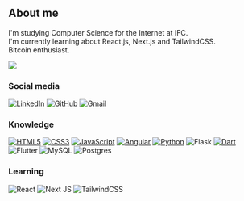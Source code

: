 ## About me
I'm studying Computer Science for the Internet at IFC.<br>
I'm currently learning about React.js, Next.js and TailwindCSS.<br>
Bitcoin enthusiast.

[![]([assets\aws-academy-graduate-aws-academy-cloud-foundations.png](https://drive.google.com/file/d/1tqsCQf5vykDfGjE6yaN-u-kq9O3uaSJx/view?usp=sharing))](https://www.credly.com/badges/02d173f0-a2c6-4f61-b4da-bbb5988a0f6a/public_url)

### Social media
[![LinkedIn](https://img.shields.io/badge/linkedin-%230077B5.svg?style=for-the-badge&logo=linkedin&logoColor=white)](https://www.linkedin.com/in/gabrielschumann/)
[![GitHub](https://img.shields.io/badge/github-%23121011.svg?style=for-the-badge&logo=github&logoColor=white)](https://github.com/schumann7)
[![Gmail](https://img.shields.io/badge/Gmail-D14836?style=for-the-badge&logo=gmail&logoColor=white)](mailto:gabrielschumannsc@gmail.com)

### Knowledge
[![HTML5](https://img.shields.io/badge/html5-%23E34F26.svg?style=for-the-badge&logo=html5&logoColor=white)](https://github.com/schumann7/InvestTools.git)
[![CSS3](https://img.shields.io/badge/css3-%231572B6.svg?style=for-the-badge&logo=css3&logoColor=white)](https://github.com/schumann7/links.git)
[![JavaScript](https://img.shields.io/badge/javascript-%23323330.svg?style=for-the-badge&logo=javascript&logoColor=%23F7DF1E)](https://github.com/schumann7/InvestTools.git)
[![Angular](https://img.shields.io/badge/angular-%23DD0031.svg?style=for-the-badge&logo=angular&logoColor=white)](https://github.com/schumann7/quadro-kanban.git)
[![Python](https://img.shields.io/badge/python-3670A0?style=for-the-badge&logo=python&logoColor=ffdd54)](https://github.com/schumann7/Jogo_de_Damas.git)
![Flask](https://img.shields.io/badge/flask-%23000.svg?style=for-the-badge&logo=flask&logoColor=white)
[![Dart](https://img.shields.io/badge/dart-%230175C2.svg?style=for-the-badge&logo=dart&logoColor=white)](https://github.com/schumann7/jogo-da-velha-dart.git)
![Flutter](https://img.shields.io/badge/Flutter-%2302569B.svg?style=for-the-badge&logo=Flutter&logoColor=white)
![MySQL](https://img.shields.io/badge/mysql-4479A1.svg?style=for-the-badge&logo=mysql&logoColor=white)
![Postgres](https://img.shields.io/badge/postgres-%23316192.svg?style=for-the-badge&logo=postgresql&logoColor=white)

### Learning
![React](https://img.shields.io/badge/react-%2320232a.svg?style=for-the-badge&logo=react&logoColor=%2361DAFB)
![Next JS](https://img.shields.io/badge/Next-black?style=for-the-badge&logo=next.js&logoColor=white)
![TailwindCSS](https://img.shields.io/badge/tailwindcss-%2338B2AC.svg?style=for-the-badge&logo=tailwind-css&logoColor=white)
